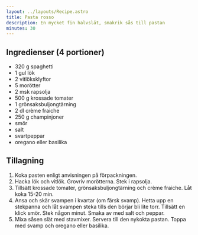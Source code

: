 ```yaml
---
layout: ../layouts/Recipe.astro
title: Pasta rosso
description: En mycket fin halvslät, smakrik sås till pastan
minutes: 30
---
```


## Ingredienser (4 portioner)

- 320 g spaghetti
- 1 gul lök
- 2 vitlöksklyftor
- 5 morötter
- 2 msk rapsolja
- 500 g krossade tomater
- 1 grönsaksbuljongtärning
- 2 dl crème fraiche
- 250 g champinjoner
- smör
- salt
- svartpeppar
- oregano eller basilika

## Tillagning

1. Koka pasten enligt anvisningen på förpackningen.
1. Hacka lök och vitlök. Grovriv morötterna. Stek i rapsolja.
1. Tillsätt krossade tomater, grönsaksbuljongtärning och crème fraiche. Låt koka
   15-20 min.
1. Ansa och skär svampen i kvartar (om färsk svamp). Hetta upp en stekpanna och
   låt svampen steka tills den börjar bli lite torr. Tillsätt en klick smör.
   Stek någon minut. Smaka av med salt och peppar.
1. Mixa såsen slät med stavmixer. Servera till den nykokta pastan. Toppa med
   svamp och oregano eller basilika.
